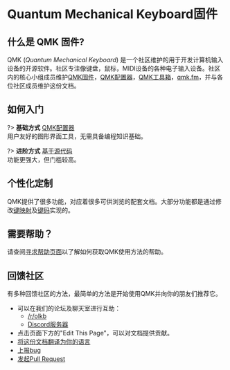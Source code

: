 # Quantum Mechanical Keyboard固件

## 什么是 QMK 固件?

QMK (*Quantum Mechanical Keyboard*) 是一个社区维护的用于开发计算机输入设备的开源软件。社区专注像键盘，鼠标，MIDI设备的各种电子输入设备。社区内的核心小组成员维护[QMK固件](https://github.com/qmk/qmk_firmware)，[QMK配置器](https://config.qmk.fm)，[QMK工具箱](https://github.com/qmk/qmk_toolbox)，[qmk.fm](https://qmk.fm)，并与各位社区成员维护这份文档。

## 如何入门

<div class="flex-container">

?> **基础方式** [QMK配置器](zh-cn/newbs_building_firmware_configurator.md) <br>
用户友好的图形界面工具，无需具备编程知识基础。

?> **进阶方式** [基于源代码](zh-cn/newbs.md) <br> 
功能更强大，但门槛较高。

</div>

## 个性化定制

QMK提供了很多功能，对应着很多可供浏览的配套文档。大部分功能都是通过修改[键映射](zh-cn/keymap.md)及[键码](zh-cn/keycodes.md)实现的。

## 需要帮助？

请查阅[寻求帮助页面](zh-cn/support.md)以了解如何获取QMK使用方法的帮助。

## 回馈社区

有多种回馈社区的方法，最简单的方法是开始使用QMK并向你的朋友们推荐它。

* 可以在我们的论坛及聊天室进行互助：
    * [/r/olkb](https://www.reddit.com/r/olkb/)
    * [Discord服务器](https://discord.gg/Uq7gcHh)
* 点击页面下方的"Edit This Page"，可以对文档提供贡献。
* [将这份文档翻译为你的语言](zh-cn/translating.md)
* [上报bug](https://github.com/qmk/qmk_firmware/issues/new/choose)
* [发起Pull Request](zh-cn/contributing.md)
